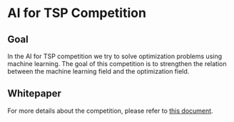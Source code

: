 # AI for TSP Competition

## Goal

In the AI for TSP competition we try to solve optimization problems using machine learning. The goal of this competition is to strengthen the relation between the machine learning field and the optimization field.

## Whitepaper

For more details about the competition, please refer to [this document](https://tspcompetition.com/TSP_Competition.pdf).
